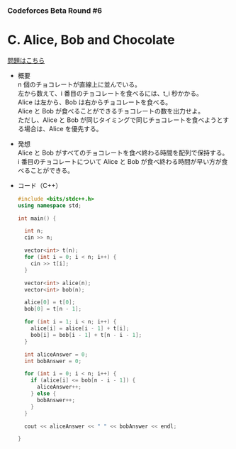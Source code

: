 ### Codeforces Beta Round #6

# C. Alice, Bob and Chocolate

  [問題はこちら](https://codeforces.com/problemset/problem/6/C)

- 概要<br>
  n 個のチョコレートが直線上に並んでいる。<br>
  左から数えて、i 番目のチョコレートを食べるには、t_i 秒かかる。<br>
  Alice は左から、Bob は右からチョコレートを食べる。<br>
  Alice と Bob が食べることができるチョコレートの数を出力せよ。<br>
  ただし、Alice と Bob が同じタイミングで同じチョコレートを食べようとする場合は、Alice を優先する。

- 発想<br>
  Alice と Bob がすべてのチョコレートを食べ終わる時間を配列で保持する。<br>
  i 番目のチョコレートについて Alice と Bob が食べ終わる時間が早い方が食べることができる。<br>


- コード（C++）

  ```cpp
  #include <bits/stdc++.h>
  using namespace std;

  int main() {

    int n;
    cin >> n;

    vector<int> t(n);
    for (int i = 0; i < n; i++) {
      cin >> t[i];
    }

    vector<int> alice(n);
    vector<int> bob(n);

    alice[0] = t[0];
    bob[0] = t[n - 1];

    for (int i = 1; i < n; i++) {
      alice[i] = alice[i - 1] + t[i];
      bob[i] = bob[i - 1] + t[n - i - 1];
    }

    int aliceAnswer = 0;
    int bobAnswer = 0;

    for (int i = 0; i < n; i++) {
      if (alice[i] <= bob[n - i - 1]) {
        aliceAnswer++;
      } else {
        bobAnswer++;
      }
    }

    cout << aliceAnswer << " " << bobAnswer << endl;

  }
  ```
